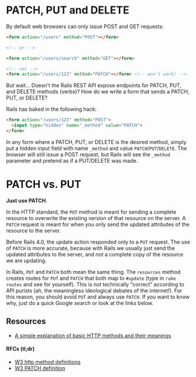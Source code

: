 # PATCH, PUT and DELETE

By default web browsers can only issue POST and GET requests:

```html
<form action="/users" method="POST"></form>

<!-- or -->

<form action="/users/search" method="GET"></form>

<!-- not -->
<form action="/users/123" method="PATCH"></form> <!-- won't work! -->
```

But wait... Doesn't the Rails REST API expose endpoints for PATCH,
PUT, and DELETE methods (verbs)? How do we write a form that sends a
PATCH, PUT, or DELETE?

Rails has baked in the following hack:

```html
<form action="/users/123" method="POST">
  <input type="hidden" name="_method" value="PATCH">
</form>
```

In any form where a PATCH, PUT, or DELETE is the desired method,
simply put a hidden input field with name `_method` and value
`PATCH`/`PUT`/`DELETE`. The browser will still issue a POST request,
but Rails will see the `_method` parameter and pretend as if a
PUT/DELETE was made.


# PATCH vs. PUT

**Just use PATCH**.

In the HTTP standard, the `PUT` method is meant for sending a complete
resource to overwrite the existing version of that resource on the
server. A `PATCH` request is meant for when you only send the updated
attributes of the resource to the server.

Before Rails 4.0, the update action responded only to a `PUT` request.
The use of `PATCH` is more accurate, because with Rails we usually
just send the updated attributes to the server, and not a complete
copy of the resource we are updating.

In Rails, `PUT` and `PATCH` both mean the same thing. The `resources`
method creates routes for `PUT` and `PATCH` that both map to `#update`
(type in `rake routes` and see for yourself). This is not technically
"correct" according to API purists (ah, the meaningless ideological
debates of the internet!). For this reason, you should avoid `PUT` and
always use `PATCH`. If you want to know why, just do a quick Google
search or look at the links below.


## Resources

* [A simple explanation of basic HTTP methods and their meanings][standard-api-methods]

#### RFCs (tl;dr)

* [W3 http method definitions][http-method-defs]
* [W3 PATCH definition][patch-def]

[standard-api-methods]: https://github.com/restfulapi/api-strategy#use-standard-http-methods
[http-method-defs]: http://www.w3.org/Protocols/rfc2616/rfc2616-sec9.html
[patch-def]: https://tools.ietf.org/html/rfc5789
